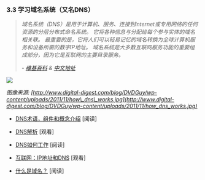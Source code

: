 <!-- 3.3 - Learn Domain Name System (aka DNS) -->
### 3.3 学习域名系统（又名DNS）

<!-- The Domain Name System (DNS) is a hierarchical distributed naming system for computers, services, or any resource connected to the Internet or a private network. It associates various information with domain names assigned to each of the participating entities. Most prominently, it translates domain names, which can be easily memorized by humans, to the numerical IP addresses needed for the purpose of computer services and devices worldwide. The Domain Name System is an essential component of the functionality of most Internet services because it is the Internet's primary directory service.
— [Wikipedia](https://en.wikipedia.org/wiki/Domain_Name_System) -->
> *域名系统（DNS）是用于计算机、服务、连接到Internet或专用网络的任何资源的分层分布式命名系统。 它将各种信息与分配给每个参与实体的域名相关联。 最重要的是，它将人们可以轻易记忆的域名转换为全球计算机服务和设备所需的数字IP地址。 域名系统是大多数互联网服务功能的重要组成部分，因为它是互联网的主要目录服务。*
>
> *- [维基百科](https://en.wikipedia.org/wiki/Domain_Name_System) & [中文地址](https://zh.wikipedia.org/wiki/%E5%9F%9F%E5%90%8D%E7%B3%BB%E7%BB%9F)*

![](https://frontendmasters.com/books/front-end-handbook/2019/assets/images/how_dns_works.jpg)

*图像来源: [http://www.digital-digest.com/blog/DVDGuy/wp-content/uploads/2011/11/how\_dns\_works.jpg](http://www.digital-digest.com/blog/DVDGuy/wp-content/uploads/2011/11/how_dns_works.jpg)*

*   [DNS术语，组件和概念介绍](https://www.digitalocean.com/community/tutorials/an-introduction-to-dns-terminology-components-and-concepts) \[阅读\]

*   [DNS解析](https://www.youtube.com/watch?v=72snZctFFtA) \[观看\]

*   [DNS如何工作](https://howdns.works/ep1/) \[阅读\]

*   [互联网：IP地址和DNS](https://www.youtube.com/watch?v=5o8CwafCxnU&index=3&list=PLzdnOPI1iJNfMRZm5DDxco3UdsFegvuB7) \[观看\]

*   [什么是域名？](https://developer.mozilla.org/en-US/docs/Learn/Common_questions/What_is_a_domain_name) \[阅读\]